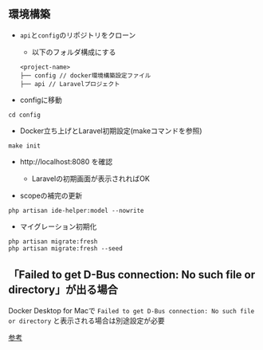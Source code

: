 ## 環境構築
- `api`と`config`のリポジトリをクローン
  - 以下のフォルダ構成にする
  ```
  <project-name>
  ├── config // docker環境構築設定ファイル
  ├── api // Laravelプロジェクト
  ```

- configに移動
```
cd config
```

- Docker立ち上げとLaravel初期設定(makeコマンドを参照)
```
make init
```

- http://localhost:8080 を確認
  - Laravelの初期画面が表示されればOK
  
- scopeの補完の更新
```
php artisan ide-helper:model --nowrite
```

- マイグレーション初期化
```
php artisan migrate:fresh
php artisan migrate:fresh --seed
```

## 「Failed to get D-Bus connection: No such file or directory」が出る場合

Docker Desktop for Macで `Failed to get D-Bus connection: No such file or directory` 
と表示される場合は別途設定が必要

[参考](https://ufirst.jp/memo/2023/01/docker-desktop-for-mac-%E3%81%A7-%E3%80%8Cfailed-to-get-d-bus-connection-no-such-file-or-directory%E3%80%8D%E3%82%A8%E3%83%A9%E3%83%BC/)
